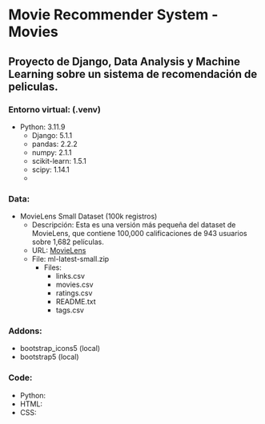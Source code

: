 # Movie Recommender System - Movies

## Proyecto de Django, Data Analysis y Machine Learning sobre un sistema de recomendación de peliculas.

### Entorno virtual: (.venv)

- Python: 3.11.9
    - Django: 5.1.1
    - pandas: 2.2.2
    - numpy: 2.1.1
    - scikit-learn: 1.5.1
    - scipy: 1.14.1
    - 



### Data:

- MovieLens Small Dataset (100k registros)
    - Descripción: Esta es una versión más pequeña del dataset de MovieLens, que contiene 100,000 calificaciones 
                    de 943 usuarios sobre 1,682 películas.
    - URL: [MovieLens](http://files.grouplens.org/datasets/movielens/ml-latest-small.zip)
    - File: ml-latest-small.zip
        - Files:
            - links.csv
            - movies.csv
            - ratings.csv
            - README.txt
            - tags.csv



### Addons:

- bootstrap_icons5 (local)
- bootstrap5 (local)



### Code:

- Python:
- HTML:
- CSS: 